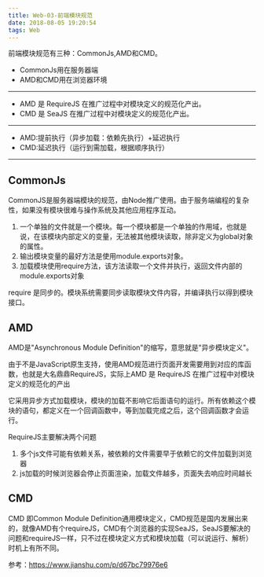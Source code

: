 ```yaml
---
title: Web-03-前端模块规范
date: 2018-08-05 19:20:54
tags: Web
---
```


前端模块规范有三种：CommonJs,AMD和CMD。

- CommonJs用在服务器端
- AMD和CMD用在浏览器环境

---

- AMD 是 RequireJS 在推广过程中对模块定义的规范化产出。
- CMD 是 SeaJS 在推广过程中对模块定义的规范化产出。

---

- AMD:提前执行（异步加载：依赖先执行）+延迟执行
- CMD:延迟执行（运行到需加载，根据顺序执行）

---

## CommonJs
CommonJS是服务器端模块的规范，由Node推广使用。由于服务端编程的复杂性，如果没有模块很难与操作系统及其他应用程序互动。

1. 一个单独的文件就是一个模块。每一个模块都是一个单独的作用域，也就是说，在该模块内部定义的变量，无法被其他模块读取，除非定义为global对象的属性。
1. 输出模块变量的最好方法是使用module.exports对象。
1. 加载模块使用require方法，该方法读取一个文件并执行，返回文件内部的module.exports对象

require 是同步的。模块系统需要同步读取模块文件内容，并编译执行以得到模块接口。

## AMD
AMD是"Asynchronous Module Definition"的缩写，意思就是"异步模块定义"。

由于不是JavaScript原生支持，使用AMD规范进行页面开发需要用到对应的库函数，也就是大名鼎鼎RequireJS，实际上AMD 是 RequireJS 在推广过程中对模块定义的规范化的产出

它采用异步方式加载模块，模块的加载不影响它后面语句的运行。所有依赖这个模块的语句，都定义在一个回调函数中，等到加载完成之后，这个回调函数才会运行。

RequireJS主要解决两个问题

1. 多个js文件可能有依赖关系，被依赖的文件需要早于依赖它的文件加载到浏览器
1. js加载的时候浏览器会停止页面渲染，加载文件越多，页面失去响应时间越长

## CMD
CMD 即Common Module Definition通用模块定义，CMD规范是国内发展出来的，就像AMD有个requireJS，CMD有个浏览器的实现SeaJS，SeaJS要解决的问题和requireJS一样，只不过在模块定义方式和模块加载（可以说运行、解析）时机上有所不同。

参考：https://www.jianshu.com/p/d67bc79976e6
